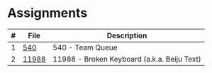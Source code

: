 # Assignments

|   #   | File                       | Description                                                |
| :---: | -------------------------- | ---------------------------------------------------------- |
|   1   | [540](./540)           | 540 - Team Queue                                |
|   2   | [11988](./11988)       | 11988 - Broken Keyboard (a.k.a. Beiju Text)                                            |
